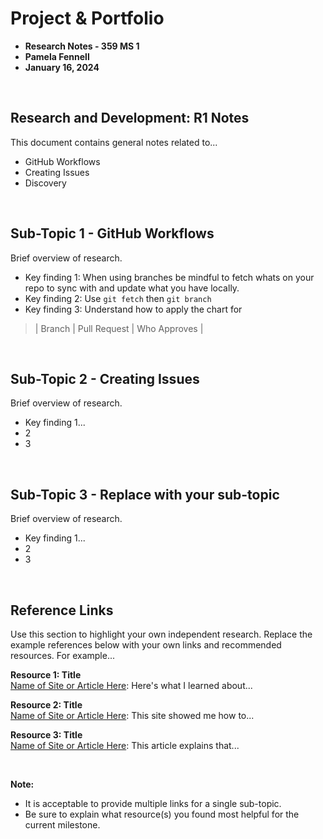 # Project & Portfolio 

* **Research Notes - 359 MS 1**
* **Pamela Fennell**
* **January 16, 2024**

<br>



## Research and Development: R1 Notes

This document contains general notes related to...
- GitHub Workflows
- Creating Issues
- Discovery

<br>


## Sub-Topic 1 - GitHub Workflows
Brief overview of research. 

* Key finding 1: When using branches be mindful to fetch whats on your repo to sync with and update what you have locally.
* Key finding 2: Use `git fetch` then `git branch`
* Key finding 3:  Understand how to apply the chart for  
> | Branch | Pull Request | Who Approves |

<br>

## Sub-Topic 2 - Creating Issues
Brief overview of research. 

* Key finding 1...
* 2
* 3 

<br>

## Sub-Topic 3 - Replace with your sub-topic
Brief overview of research. 

* Key finding 1...
* 2
* 3 


    
<br>

## Reference Links
Use this section to highlight your own independent research. Replace the example references below with your own links and recommended resources. For example...

**Resource 1: Title**  
[Name of Site or Article Here](https://www.someaddress.com/full/url/): Here's what I learned about...  

**Resource 2: Title**    
[Name of Site or Article Here](https://www.someaddress.com/full/url/): This site showed me how to...

**Resource 3: Title**      
[Name of Site or Article Here](https://www.someaddress.com/full/url/): This article explains that...

<br>

**Note:**  

* It is acceptable to provide multiple links for a single sub-topic.  
* Be sure to explain what resource(s) you found most helpful for the current milestone. 



